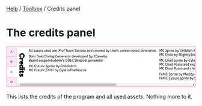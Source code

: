 [Help](../index.md) / [Toolbox](../toolbox.md) / Credits panel

# The credits panel

![The credits panel](credits.png 'The credits panel')

This lists the credits of the program and all used assets. Nothing more to it.
